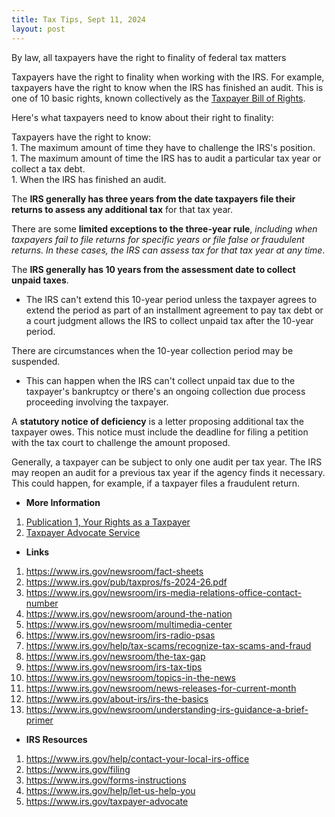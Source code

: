 ```yaml
---
title: Tax Tips, Sept 11, 2024
layout: post
---
```


By law, all taxpayers have the right to finality of federal tax matters

Taxpayers have the right to finality when working with the IRS. For example, taxpayers have the right to know when the IRS has finished an audit. This is one of 10 basic rights, known collectively as the [Taxpayer Bill of Rights](https://www.irs.gov/taxpayer-bill-of-rights).

Here's what taxpayers need to know about their right to finality:

Taxpayers have the right to know:  
    1. The maximum amount of time they have to challenge the IRS's position.  
    1. The maximum amount of time the IRS has to audit a particular tax year or collect a tax debt.   
    1. When the IRS has finished an audit.  

The **IRS generally has three years from the date taxpayers file their returns to assess any additional tax** for that tax year.
     
There are some **limited exceptions to the three-year rule**, *including when taxpayers fail to file returns for specific years or file false or fraudulent returns. In these cases, the IRS can assess tax for that tax year at any time*.  

The **IRS generally has 10 years from the assessment date to collect unpaid taxes**.  
  - The IRS can't extend this 10-year period unless the taxpayer agrees to extend the period as part of an installment agreement to pay tax debt or a court judgment allows the IRS to collect unpaid tax after the 10-year period.
     
There are circumstances when the 10-year collection period may be suspended.  
  - This can happen when the IRS can't collect unpaid tax due to the taxpayer's bankruptcy or there's an ongoing collection due process proceeding involving the taxpayer.  

A **statutory notice of deficiency** is a letter proposing additional tax the taxpayer owes. This notice must include the deadline for filing a petition with the tax court to challenge the amount proposed.  

Generally, a taxpayer can be subject to only one audit per tax year. The IRS may reopen an audit for a previous tax year if the agency finds it necessary. This could happen, for example, if a taxpayer files a fraudulent return.  

- **More Information**

1. [Publication 1, Your Rights as a Taxpayer](https://www.irs.gov/pub/irs-pdf/p1.pdf)  
1. [Taxpayer Advocate Service](https://www.taxpayeradvocate.irs.gov/)  

- **Links**

1. https://www.irs.gov/newsroom/fact-sheets  
1. https://www.irs.gov/pub/taxpros/fs-2024-26.pdf  
1. https://www.irs.gov/newsroom/irs-media-relations-office-contact-number  
1. https://www.irs.gov/newsroom/around-the-nation  
1. https://www.irs.gov/newsroom/multimedia-center  
1. https://www.irs.gov/newsroom/irs-radio-psas  
1. https://www.irs.gov/help/tax-scams/recognize-tax-scams-and-fraud  
1. https://www.irs.gov/newsroom/the-tax-gap  
1. https://www.irs.gov/newsroom/irs-tax-tips  
1. https://www.irs.gov/newsroom/topics-in-the-news  
1. https://www.irs.gov/newsroom/news-releases-for-current-month  
1. https://www.irs.gov/about-irs/irs-the-basics  
1. https://www.irs.gov/newsroom/understanding-irs-guidance-a-brief-primer  

- **IRS Resources**

1. https://www.irs.gov/help/contact-your-local-irs-office  
1. https://www.irs.gov/filing  
1. https://www.irs.gov/forms-instructions  
1. https://www.irs.gov/help/let-us-help-you  
1. https://www.irs.gov/taxpayer-advocate  
